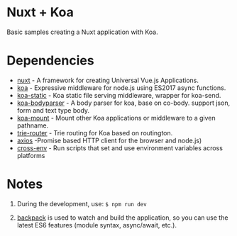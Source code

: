 Nuxt + Koa
===========

Basic samples creating a Nuxt application with Koa.

Dependencies
==========
* [nuxt](https://github.com/nuxt/nuxt.js) - A framework for creating Universal Vue.js Applications.
* [koa](https://github.com/koajs/koa) - Expressive middleware for node.js using ES2017 async functions.
* [koa-static](https://github.com/koajs/static) - Koa static file serving middleware, wrapper for koa-send.
* [koa-bodyparser](https://github.com/koajs/bodyparser) - A body parser for koa, base on co-body. support json, form and text type body.
* [koa-mount](https://github.com/koajs/mount) - Mount other Koa applications or middleware to a given pathname.
* [trie-router](https://github.com/koajs/trie-router) - Trie routing for Koa based on routington.
* [axios](https://github.com/mzabriskie/axios) -Promise based HTTP client for the browser and node.js)
* [cross-env](https://github.com/kentcdodds/cross-env) - Run scripts that set and use environment variables across platforms

Notes
==========

1. During the development, use: `$ npm run dev`

2. [backpack](https://github.com/palmerhq/backpack) is used to watch and build the application, so you can use the latest ES6 features (module syntax, async/await, etc.).
